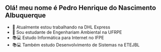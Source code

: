 ## Olá! meu nome é Pedro Henrique do Nascimento Albuquerque



- 🔭 Atualmente estou trabalhando na DHL Express
- 🌱 Sou estudante de Engenhariam Ambiental na UFRPE
- 📚💻 Estudo Informática para Internet no IFPE
- 📚💻 Também estudo Desenvolvimento de Sistemas na ETEJBL

